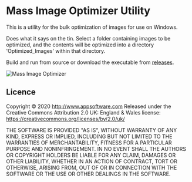 # Mass Image Optimizer Utility

This is a utility for the bulk optimization of images for use on Windows.

Does what it says on the tin. Select a folder containing images to be optimized, and the contents will be optimized into a directory 'Optimized_Images' within that directory.

Build and run from source or download the executable from [releases](https://github.com/garethrbrown/mass-image-optimizer/releases).

![Mass Image Optimizer](https://github.com/garethrbrown/mass-image-optimizer/blob/master/Resources/MassImageOptimzerScreenShots.PNG?raw=true)

## Licence

Copyright © 2020 http://www.appsoftware.com Released under the Creative Commons Attribution 2.0 UK: England & Wales license: https://creativecommons.org/licenses/by/2.0/uk/

THE SOFTWARE IS PROVIDED "AS IS", WITHOUT WARRANTY OF ANY KIND, EXPRESS OR IMPLIED, INCLUDING BUT NOT LIMITED TO THE WARRANTIES OF MERCHANTABILITY, FITNESS FOR A PARTICULAR PURPOSE AND NONINFRINGEMENT. IN NO EVENT SHALL THE AUTHORS OR COPYRIGHT HOLDERS BE LIABLE FOR ANY CLAIM, DAMAGES OR OTHER LIABILITY, WHETHER IN AN ACTION OF CONTRACT, TORT OR OTHERWISE, ARISING FROM, OUT OF OR IN CONNECTION WITH THE SOFTWARE OR THE USE OR OTHER DEALINGS IN THE SOFTWARE.


